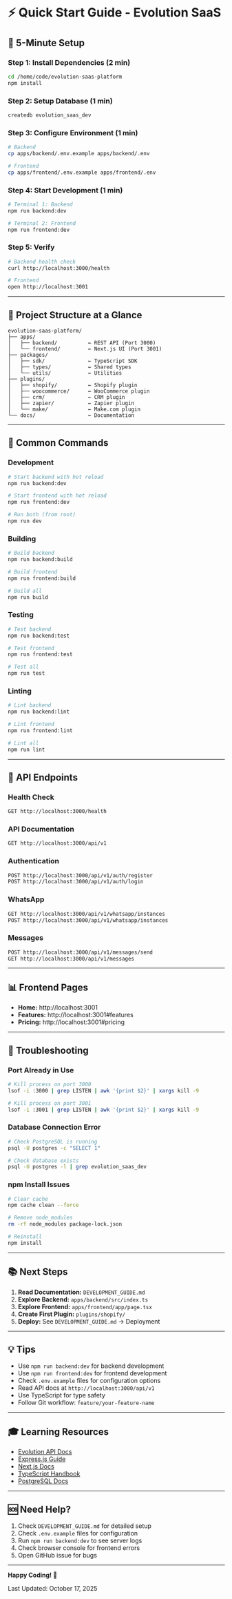 # ⚡ Quick Start Guide - Evolution SaaS

## 🎯 5-Minute Setup

### Step 1: Install Dependencies (2 min)
```bash
cd /home/code/evolution-saas-platform
npm install
```

### Step 2: Setup Database (1 min)
```bash
createdb evolution_saas_dev
```

### Step 3: Configure Environment (1 min)
```bash
# Backend
cp apps/backend/.env.example apps/backend/.env

# Frontend  
cp apps/frontend/.env.example apps/frontend/.env
```

### Step 4: Start Development (1 min)
```bash
# Terminal 1: Backend
npm run backend:dev

# Terminal 2: Frontend
npm run frontend:dev
```

### Step 5: Verify
```bash
# Backend health check
curl http://localhost:3000/health

# Frontend
open http://localhost:3001
```

---

## 📁 Project Structure at a Glance

```
evolution-saas-platform/
├── apps/
│   ├── backend/          ← REST API (Port 3000)
│   └── frontend/         ← Next.js UI (Port 3001)
├── packages/
│   ├── sdk/              ← TypeScript SDK
│   ├── types/            ← Shared types
│   └── utils/            ← Utilities
├── plugins/
│   ├── shopify/          ← Shopify plugin
│   ├── woocommerce/      ← WooCommerce plugin
│   ├── crm/              ← CRM plugin
│   ├── zapier/           ← Zapier plugin
│   └── make/             ← Make.com plugin
└── docs/                 ← Documentation
```

---

## 🚀 Common Commands

### Development
```bash
# Start backend with hot reload
npm run backend:dev

# Start frontend with hot reload
npm run frontend:dev

# Run both (from root)
npm run dev
```

### Building
```bash
# Build backend
npm run backend:build

# Build frontend
npm run frontend:build

# Build all
npm run build
```

### Testing
```bash
# Test backend
npm run backend:test

# Test frontend
npm run frontend:test

# Test all
npm run test
```

### Linting
```bash
# Lint backend
npm run backend:lint

# Lint frontend
npm run frontend:lint

# Lint all
npm run lint
```

---

## 🔌 API Endpoints

### Health Check
```bash
GET http://localhost:3000/health
```

### API Documentation
```bash
GET http://localhost:3000/api/v1
```

### Authentication
```bash
POST http://localhost:3000/api/v1/auth/register
POST http://localhost:3000/api/v1/auth/login
```

### WhatsApp
```bash
GET http://localhost:3000/api/v1/whatsapp/instances
POST http://localhost:3000/api/v1/whatsapp/instances
```

### Messages
```bash
POST http://localhost:3000/api/v1/messages/send
GET http://localhost:3000/api/v1/messages
```

---

## 📊 Frontend Pages

- **Home:** http://localhost:3001
- **Features:** http://localhost:3001#features
- **Pricing:** http://localhost:3001#pricing

---

## 🐛 Troubleshooting

### Port Already in Use
```bash
# Kill process on port 3000
lsof -i :3000 | grep LISTEN | awk '{print $2}' | xargs kill -9

# Kill process on port 3001
lsof -i :3001 | grep LISTEN | awk '{print $2}' | xargs kill -9
```

### Database Connection Error
```bash
# Check PostgreSQL is running
psql -U postgres -c "SELECT 1"

# Check database exists
psql -U postgres -l | grep evolution_saas_dev
```

### npm Install Issues
```bash
# Clear cache
npm cache clean --force

# Remove node_modules
rm -rf node_modules package-lock.json

# Reinstall
npm install
```

---

## 📚 Next Steps

1. **Read Documentation:** `DEVELOPMENT_GUIDE.md`
2. **Explore Backend:** `apps/backend/src/index.ts`
3. **Explore Frontend:** `apps/frontend/app/page.tsx`
4. **Create First Plugin:** `plugins/shopify/`
5. **Deploy:** See `DEVELOPMENT_GUIDE.md` → Deployment

---

## 💡 Tips

- Use `npm run backend:dev` for backend development
- Use `npm run frontend:dev` for frontend development
- Check `.env.example` files for configuration options
- Read API docs at `http://localhost:3000/api/v1`
- Use TypeScript for type safety
- Follow Git workflow: `feature/your-feature-name`

---

## 🎓 Learning Resources

- [Evolution API Docs](https://docs.evolution-api.com)
- [Express.js Guide](https://expressjs.com)
- [Next.js Docs](https://nextjs.org/docs)
- [TypeScript Handbook](https://www.typescriptlang.org/docs)
- [PostgreSQL Docs](https://www.postgresql.org/docs)

---

## 🆘 Need Help?

1. Check `DEVELOPMENT_GUIDE.md` for detailed setup
2. Check `.env.example` files for configuration
3. Run `npm run backend:dev` to see server logs
4. Check browser console for frontend errors
5. Open GitHub issue for bugs

---

**Happy Coding! 🚀**

Last Updated: October 17, 2025
